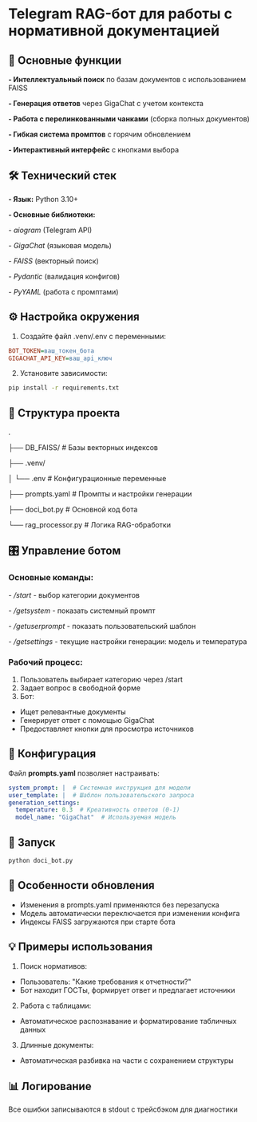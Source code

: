 # Telegram RAG-бот для работы с нормативной документацией


## 📌 Основные функции

**- Интеллектуальный поиск** по базам документов с использованием FAISS

**- Генерация ответов** через GigaChat с учетом контекста

**- Работа с перелинкованными чанками** (сборка полных документов)

**- Гибкая система промптов** с горячим обновлением

**- Интерактивный интерфейс** с кнопками выбора


## 🛠 Технический стек

**- Язык:** Python 3.10+

**- Основные библиотеки:**

*- aiogram* (Telegram API)

*- GigaChat* (языковая модель)

*- FAISS* (векторный поиск)

*- Pydantic* (валидация конфигов)

*- PyYAML* (работа с промптами)


## ⚙️ Настройка окружения

1. Создайте файл .venv/.env с переменными:

```ini
BOT_TOKEN=ваш_токен_бота
GIGACHAT_API_KEY=ваш_api_ключ
```

2. Установите зависимости:

```bash
pip install -r requirements.txt
```


## 📂 Структура проекта
.

├── DB_FAISS/              # Базы векторных индексов

├── .venv/

│       └── .env           # Конфигурационные переменные

├── prompts.yaml           # Промпты и настройки генерации

├── doci_bot.py            # Основной код бота

└── rag_processor.py       # Логика RAG-обработки


## 🎛 Управление ботом


### Основные команды:

*- /start* - выбор категории документов

*- /getsystem* - показать системный промпт

*- /getuserprompt* - показать пользовательский шаблон

*- /getsettings* - текущие настройки генерации: модель и температура


### Рабочий процесс:

1. Пользователь выбирает категорию через /start
2. Задает вопрос в свободной форме
3. Бот:
- Ищет релевантные документы
- Генерирует ответ с помощью GigaChat
- Предоставляет кнопки для просмотра источников


## 🔧 Конфигурация
Файл **prompts.yaml** позволяет настраивать:

```yaml
system_prompt: |  # Системная инструкция для модели
user_template: |  # Шаблон пользовательского запроса
generation_settings:
  temperature: 0.3  # Креативность ответов (0-1)
  model_name: "GigaChat"  # Используемая модель
```


## 🚀 Запуск

```bash
python doci_bot.py
```

## 🔄 Особенности обновления

- Изменения в prompts.yaml применяются без перезапуска
- Модель автоматически переключается при изменении конфига
- Индексы FAISS загружаются при старте бота


## 💡 Примеры использования

1. Поиск нормативов:
- Пользователь: "Какие требования к отчетности?"
- Бот находит ГОСТы, формирует ответ и предлагает источники
2. Работа с таблицами:
- Автоматическое распознавание и форматирование табличных данных
3. Длинные документы:
- Автоматическая разбивка на части с сохранением структуры

## 📊 Логирование
Все ошибки записываются в stdout с трейсбэком для диагностики
